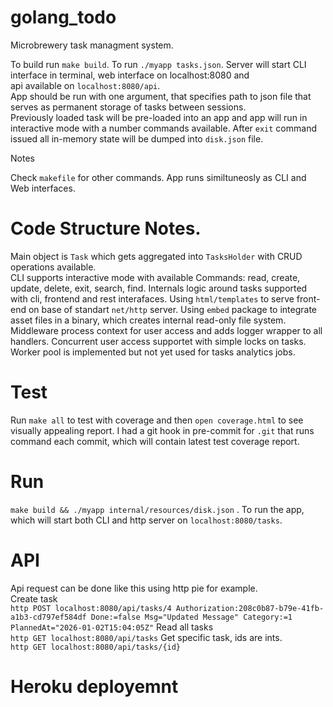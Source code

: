 # golang_todo

Microbrewery task managment system.

To build run `make build`. To run `./myapp tasks.json`. Server will start CLI interface in terminal, web interface on localhost:8080 and  
api available on `localhost:8080/api`.  
App should be run with one argument, that specifies path to json file that serves as permanent storage of tasks between sessions.  
Previously loaded task will be pre-loaded into an app and app will run in interactive mode with a number commands available. After `exit` command issued all in-memory state will be dumped into `disk.json` file.

Notes

Check `makefile` for other commands.
App runs similtuneosly as CLI and Web interfaces.


# Code Structure Notes.

Main object is `Task` which gets aggregated into `TasksHolder` with CRUD operations available.  
CLI supports interactive mode with available Commands: read, create, update, delete, exit, search, find.
Internals logic around tasks supported with cli, frontend and rest interafaces.
Using `html/templates` to serve front-end on base of standart `net/http` server.
Using `embed` package to integrate asset files in a binary, which creates internal read-only file system.
Middleware process context for user access and adds logger wrapper to all handlers. 
Concurrent user access supportet with simple locks on tasks. 
Worker pool is implemented but not yet used for tasks analytics jobs.

# Test
Run `make all` to test with coverage and then `open coverage.html` to see visually appealing report.
I had a git hook in pre-commit for `.git` that runs command each commit, which will contain latest test coverage report.

# Run 
`make build && ./myapp internal/resources/disk.json` . 
To run the app, which will start both CLI and http server on `localhost:8080/tasks`.

# API
Api request can be done like this using http pie for example.   
Create task   
`http POST localhost:8080/api/tasks/4 Authorization:208c0b87-b79e-41fb-a1b3-cd797ef584df Done:=false Msg="Updated Message" Category:=1 PlannedAt="2026-01-02T15:04:05Z"`
Read all tasks  
`http GET localhost:8080/api/tasks`
Get specific task, ids are ints.  
`http GET localhost:8080/api/tasks/{id}`

# Heroku deployemnt
